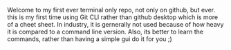Welcome to my first ever terminal only repo, not only on github, but ever. this is my first time using Git CLI rather than github desktop which is more of a cheet sheet. In industry, it is gernerally not used because of how heavy it is compared to a command line version. Also, its better to learn the commands, rather than having a simple gui do it for you ;)

